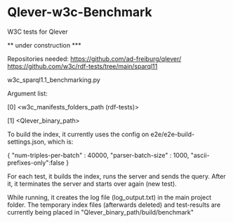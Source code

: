 # Qlever-w3c-Benchmark
W3C tests for Qlever


 ** under construction ***

Repositories needed:
https://github.com/ad-freiburg/qlever/
https://github.com/w3c/rdf-tests/tree/main/sparql11


w3c_sparql1.1_benchmarking.py

Argument list:

[0] <w3c_manifests_folders_path (rdf-tests)> 

[1] <Qlever_binary_path>

To build the index, it currently uses the config on e2e/e2e-build-settings.json, which is:

{
  "num-triples-per-batch" : 40000,
  "parser-batch-size" : 1000,
  "ascii-prefixes-only":false
}

For each test, it builds the index, runs the server and sends the query. After it, it terminates the server and starts over again (new test).

While running, it creates the log file (log_output.txt) in the main project folder.
The temporary index files (afterwards deleted) and test-results are currently being placed in "Qlever_binary_path/build/benchmark"

